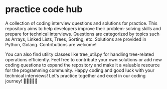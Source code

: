 # practice code hub
A collection of coding interview questions and solutions for practice. 
This repository aims to help developers improve their problem-solving skills and prepare for technical interviews. 
Questions are categorized by topics such as Arrays, Linked Lists, Trees, Sorting, etc. Solutions are provided in Python, Golang. Contributions are welcome!

You can also find utility classes like tree_util.py for handling tree-related operations efficiently.
Feel free to contribute your own solutions or add new coding questions to expand the repository and make it a valuable resource for the programming community. 
Happy coding and good luck with your technical interviews! Let's practice together and excel in our coding journey! 🚀👩‍💻👨‍💻

